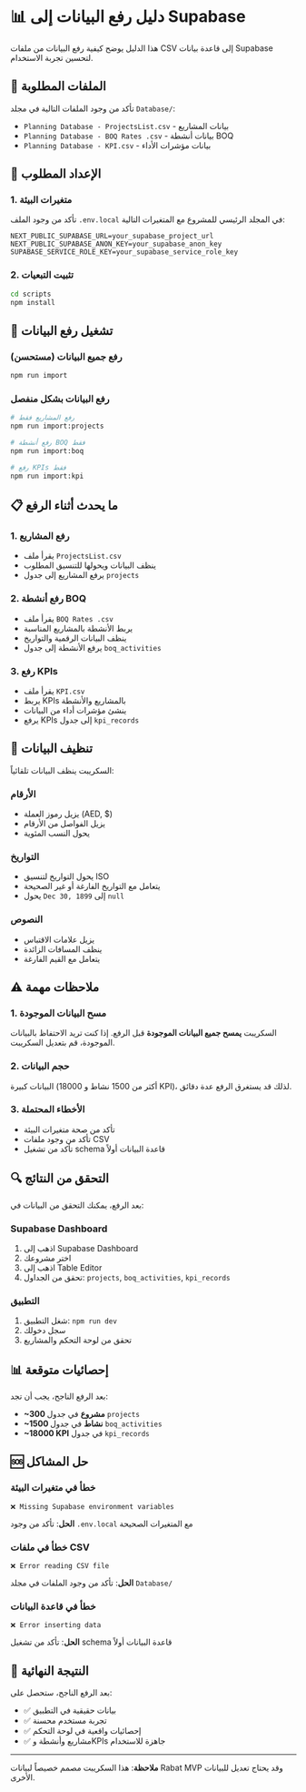 # 📊 دليل رفع البيانات إلى Supabase

هذا الدليل يوضح كيفية رفع البيانات من ملفات CSV إلى قاعدة بيانات Supabase لتحسين تجربة الاستخدام.

## 📁 الملفات المطلوبة

تأكد من وجود الملفات التالية في مجلد `Database/`:
- `Planning Database - ProjectsList.csv` - بيانات المشاريع
- `Planning Database - BOQ Rates .csv` - بيانات أنشطة BOQ
- `Planning Database - KPI.csv` - بيانات مؤشرات الأداء

## 🔧 الإعداد المطلوب

### 1. متغيرات البيئة
تأكد من وجود الملف `.env.local` في المجلد الرئيسي للمشروع مع المتغيرات التالية:

```env
NEXT_PUBLIC_SUPABASE_URL=your_supabase_project_url
NEXT_PUBLIC_SUPABASE_ANON_KEY=your_supabase_anon_key
SUPABASE_SERVICE_ROLE_KEY=your_supabase_service_role_key
```

### 2. تثبيت التبعيات
```bash
cd scripts
npm install
```

## 🚀 تشغيل رفع البيانات

### رفع جميع البيانات (مستحسن)
```bash
npm run import
```

### رفع البيانات بشكل منفصل
```bash
# رفع المشاريع فقط
npm run import:projects

# رفع أنشطة BOQ فقط
npm run import:boq

# رفع KPIs فقط
npm run import:kpi
```

## 📋 ما يحدث أثناء الرفع

### 1. رفع المشاريع
- يقرأ ملف `ProjectsList.csv`
- ينظف البيانات ويحولها للتنسيق المطلوب
- يرفع المشاريع إلى جدول `projects`

### 2. رفع أنشطة BOQ
- يقرأ ملف `BOQ Rates .csv`
- يربط الأنشطة بالمشاريع المناسبة
- ينظف البيانات الرقمية والتواريخ
- يرفع الأنشطة إلى جدول `boq_activities`

### 3. رفع KPIs
- يقرأ ملف `KPI.csv`
- يربط KPIs بالمشاريع والأنشطة
- ينشئ مؤشرات أداء من البيانات
- يرفع KPIs إلى جدول `kpi_records`

## 🧹 تنظيف البيانات

السكريبت ينظف البيانات تلقائياً:

### الأرقام
- يزيل رموز العملة (AED, $)
- يزيل الفواصل من الأرقام
- يحول النسب المئوية

### التواريخ
- يحول التواريخ لتنسيق ISO
- يتعامل مع التواريخ الفارغة أو غير الصحيحة
- يحول `Dec 30, 1899` إلى `null`

### النصوص
- يزيل علامات الاقتباس
- ينظف المسافات الزائدة
- يتعامل مع القيم الفارغة

## ⚠️ ملاحظات مهمة

### 1. مسح البيانات الموجودة
السكريبت **يمسح جميع البيانات الموجودة** قبل الرفع. إذا كنت تريد الاحتفاظ بالبيانات الموجودة، قم بتعديل السكريبت.

### 2. حجم البيانات
البيانات كبيرة (أكثر من 1500 نشاط و 18000 KPI)، لذلك قد يستغرق الرفع عدة دقائق.

### 3. الأخطاء المحتملة
- تأكد من صحة متغيرات البيئة
- تأكد من وجود ملفات CSV
- تأكد من تشغيل schema قاعدة البيانات أولاً

## 🔍 التحقق من النتائج

بعد الرفع، يمكنك التحقق من البيانات في:

### Supabase Dashboard
1. اذهب إلى Supabase Dashboard
2. اختر مشروعك
3. اذهب إلى Table Editor
4. تحقق من الجداول: `projects`, `boq_activities`, `kpi_records`

### التطبيق
1. شغل التطبيق: `npm run dev`
2. سجل دخولك
3. تحقق من لوحة التحكم والمشاريع

## 📊 إحصائيات متوقعة

بعد الرفع الناجح، يجب أن تجد:
- **~300 مشروع** في جدول `projects`
- **~1500 نشاط** في جدول `boq_activities`
- **~18000 KPI** في جدول `kpi_records`

## 🆘 حل المشاكل

### خطأ في متغيرات البيئة
```
❌ Missing Supabase environment variables
```
**الحل**: تأكد من وجود `.env.local` مع المتغيرات الصحيحة

### خطأ في ملفات CSV
```
❌ Error reading CSV file
```
**الحل**: تأكد من وجود الملفات في مجلد `Database/`

### خطأ في قاعدة البيانات
```
❌ Error inserting data
```
**الحل**: تأكد من تشغيل schema قاعدة البيانات أولاً

## 🎯 النتيجة النهائية

بعد الرفع الناجح، ستحصل على:
- ✅ بيانات حقيقية في التطبيق
- ✅ تجربة مستخدم محسنة
- ✅ إحصائيات واقعية في لوحة التحكم
- ✅ مشاريع وأنشطة وKPIs جاهزة للاستخدام

---

**ملاحظة**: هذا السكريبت مصمم خصيصاً لبيانات Rabat MVP وقد يحتاج تعديل للبيانات الأخرى.

